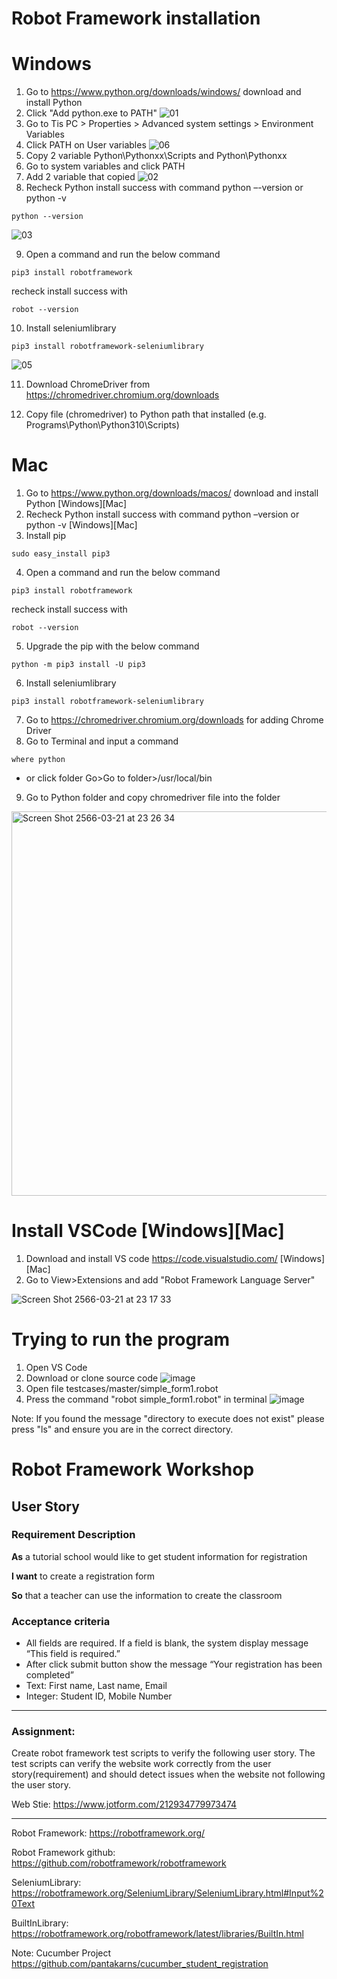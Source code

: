 # Robot Framework installation

# Windows
1. Go to https://www.python.org/downloads/windows/ download and install Python
2. Click "Add python.exe to PATH"
![01](https://user-images.githubusercontent.com/102522906/227930953-79fd8668-5998-4fbd-8816-e507c3459bf1.jpg)
3. Go to Tis PC > Properties > Advanced system settings > Environment Variables
4. Click PATH on User variables
![06](https://user-images.githubusercontent.com/102522906/227931812-4fc34751-0d33-4fe2-bf61-49a049cf3847.jpg)
5. Copy 2 variable Python\Pythonxx\Scripts and Python\Pythonxx
6. Go to system variables and click PATH
7. Add 2 variable that copied
![02](https://user-images.githubusercontent.com/102522906/227932334-69a247a8-e519-48c1-b669-3df2270e3555.jpg)
8. Recheck Python install success with command python –-version or python -v
```
python --version
```
![03](https://user-images.githubusercontent.com/102522906/227933213-3938e9d8-0603-4739-97c7-520696289b4d.jpg)

9. Open a command and run the below command
```
pip3 install robotframework
```
recheck install success with
```
robot --version
```
10. Install seleniumlibrary
```
pip3 install robotframework-seleniumlibrary
```
![05](https://user-images.githubusercontent.com/102522906/227933787-50e9b20d-1635-4bce-ae0a-0348f0e7e9bd.jpg)

11. Download ChromeDriver from https://chromedriver.chromium.org/downloads

12. Copy file (chromedriver) to Python path that installed (e.g. Programs\Python\Python310\Scripts)

# Mac
1. Go to https://www.python.org/downloads/macos/ download and install Python [Windows][Mac]
2. Recheck Python install success with command python –version or python -v [Windows][Mac]
3. Install pip
```
sudo easy_install pip3
```
4. Open a command and run the below command
```
pip3 install robotframework
```
recheck install success with
```
robot --version
```
5. Upgrade the pip with the below command
```
python -m pip3 install -U pip3
```
6. Install seleniumlibrary
```
pip3 install robotframework-seleniumlibrary
```
7. Go to https://chromedriver.chromium.org/downloads for adding Chrome Driver
8. Go to Terminal and input a command 
```
where python
```
- or click folder Go>Go to folder>/usr/local/bin

9. Go to Python folder and copy chromedriver file into the folder
<img width="615" alt="Screen Shot 2566-03-21 at 23 26 34" src="https://user-images.githubusercontent.com/102522906/226675737-ccf77b0e-ea4b-423d-be83-fdf558c61c92.png">


# Install VSCode [Windows][Mac]

1. Download and install VS code https://code.visualstudio.com/ [Windows][Mac]
2. Go to View>Extensions and add "Robot Framework Language Server"

![Screen Shot 2566-03-21 at 23 17 33](https://user-images.githubusercontent.com/102522906/226673853-afa42908-ab8d-4a9b-9710-f2c3e210b2f9.png)

# Trying to run the program
1. Open VS Code
2. Download or clone source code
![image](https://github.com/pantakarns/robot_student_registration/assets/102522906/c0b29a3d-f14c-4327-901a-b66ee7632b41)
3. Open file testcases/master/simple_form1.robot
4. Press the command "robot simple_form1.robot" in terminal
![image](https://github.com/pantakarns/robot_student_registration/assets/102522906/c5faf014-debe-4789-ae68-13f27c12f5f6)

Note: If you found the message "directory to execute does not exist" please press "ls" and ensure you are in the correct directory.

# Robot Framework Workshop
## User Story
### Requirement Description

**As** a tutorial school would like to get student information for registration

**I want**  to create a registration form

**So** that a teacher can use the information to create the classroom

### Acceptance criteria
- All fields are required. If a field is blank, the system display message “This field is required.”
- After click submit button show the message “Your registration has been completed”
- Text: First name, Last name, Email
- Integer: Student ID, Mobile Number

____________________________________________________________________________________________________________
### Assignment: 
Create robot framework test scripts to verify the following user story. The test scripts can verify the website work correctly from the user story(requirement) and should detect issues when the website not following the user story.

Web Stie: https://www.jotform.com/212934779973474

____________________________________________________________________________________________________________
Robot Framework: https://robotframework.org/

Robot Framework github: https://github.com/robotframework/robotframework

SeleniumLibrary: https://robotframework.org/SeleniumLibrary/SeleniumLibrary.html#Input%20Text

BuiltInLibrary: https://robotframework.org/robotframework/latest/libraries/BuiltIn.html

Note: Cucumber Project https://github.com/pantakarns/cucumber_student_registration
